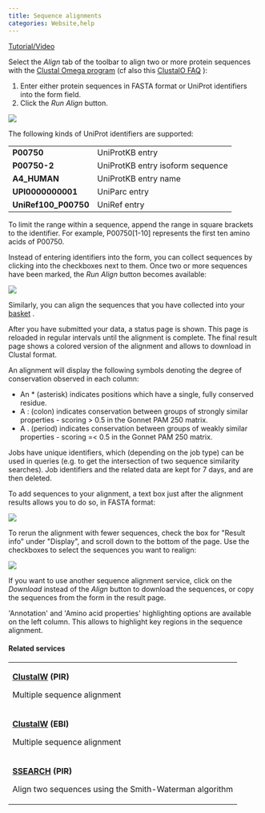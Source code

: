 ```yaml
---
title: Sequence alignments
categories: Website,help
---
```


<a href="https://www.youtube.com/watch?v=IAYFLfPQ0Gs" class="icon icon-generic namespaceIcons" target="_blank">Tutorial/Video</a>

Select the *Align* tab of the toolbar to align two or more protein sequences with the [Clustal Omega program](http://www.clustal.org/) (cf also this [ClustalO FAQ](http://www.ebi.ac.uk/Tools/msa/clustalo/help/faq.html) ):

1.  Enter either protein sequences in FASTA format or UniProt identifiers into the form field.
2.  Click the *Run Align* button.

![](https://github.com/ebi-uniprot/uniprot-manual/raw/main/images/align_form.png)

The following kinds of UniProt identifiers are supported:

|                      |                                  |
|:---------------------|:---------------------------------|
| **P00750**           | UniProtKB entry                  |
| **P00750-2**         | UniProtKB entry isoform sequence |
| **A4_HUMAN**         | UniProtKB entry name             |
| **UPI0000000001**    | UniParc entry                    |
| **UniRef100_P00750** | UniRef entry                     |

To limit the range within a sequence, append the range in square brackets to the identifier. For example, P00750\[1-10\] represents the first ten amino acids of P00750.

Instead of entering identifiers into the form, you can collect sequences by clicking into the checkboxes next to them. Once two or more sequences have been marked, the *Run Align* button becomes available:

![](https://github.com/ebi-uniprot/uniprot-manual/raw/main/images/align_select.png)

Similarly, you can align the sequences that you have collected into your [basket](http://www.uniprot.org/help/basket) .

After you have submitted your data, a status page is shown. This page is reloaded in regular intervals until the alignment is complete. The final result page shows a colored version of the alignment and allows to download in Clustal format.

An alignment will display the following symbols denoting the degree of conservation observed in each column:

-   An \* (asterisk) indicates positions which have a single, fully conserved residue.
-   A : (colon) indicates conservation between groups of strongly similar properties - scoring \> 0.5 in the Gonnet PAM 250 matrix.
-   A . (period) indicates conservation between groups of weakly similar properties - scoring =\< 0.5 in the Gonnet PAM 250 matrix.

Jobs have unique identifiers, which (depending on the job type) can be used in queries (e.g. to get the intersection of two sequence similarity searches). Job identifiers and the related data are kept for 7 days, and are then deleted.

To add sequences to your alignment, a text box just after the alignment results allows you to do so, in FASTA format:

![](https://github.com/ebi-uniprot/uniprot-manual/raw/main/images/align_results2.png)

To rerun the alignment with fewer sequences, check the box for "Result info" under "Display", and scroll down to the bottom of the page. Use the checkboxes to select the sequences you want to realign:

![](https://github.com/ebi-uniprot/uniprot-manual/raw/main/images/align_results.png)

If you want to use another sequence alignment service, click on the *Download* instead of the *Align* button to download the sequences, or copy the sequences from the form in the result page.

'Annotation' and 'Amino acid properties' highlighting options are available on the left column. This allows to highlight key regions in the sequence alignment.

#### Related services

<table>
<colgroup>
<col style="width: 100%" />
</colgroup>
<tbody>
<tr class="odd">
<td><p><strong><a href="http://pir.georgetown.edu/pirwww/search/multaln.html">ClustalW</a> (PIR)</strong></p>
<p>Multiple sequence alignment</p></td>
</tr>
<tr class="even">
<td><p><strong><a href="http://www.ebi.ac.uk/clustalw/index.html">ClustalW</a> (EBI)</strong></p>
<p>Multiple sequence alignment</p></td>
</tr>
<tr class="odd">
<td><p><strong><a href="http://pir.georgetown.edu/pirwww/search/pairwise.html">SSEARCH</a> (PIR)</strong></p>
<p>Align two sequences using the Smith-Waterman algorithm</p></td>
</tr>
</tbody>
</table>
